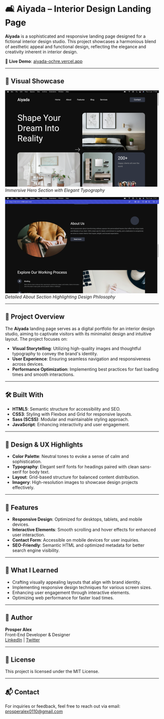 # 🛋️ Aiyada – Interior Design Landing Page

**Aiyada** is a sophisticated and responsive landing page designed for a fictional interior design studio. This project showcases a harmonious blend of aesthetic appeal and functional design, reflecting the elegance and creativity inherent in interior design.

🔗 **Live Demo**: [aiyada-ochre.vercel.app](https://aiyada-ochre.vercel.app)

---

## 📸 Visual Showcase

![Home Page](assets/screenshots/home.png)
_Immersive Hero Section with Elegant Typography_

![About Page](/assets/screenshots/about.png)
_Detailed About Section Highlighting Design Philosophy_

---

## 🧾 Project Overview

The **Aiyada** landing page serves as a digital portfolio for an interior design studio, aiming to captivate visitors with its minimalist design and intuitive layout. The project focuses on:

- **Visual Storytelling**: Utilizing high-quality images and thoughtful typography to convey the brand's identity.
- **User Experience**: Ensuring seamless navigation and responsiveness across devices.
- **Performance Optimization**: Implementing best practices for fast loading times and smooth interactions.

---

## 🛠️ Built With

- **HTML5**: Semantic structure for accessibility and SEO.
- **CSS3**: Styling with Flexbox and Grid for responsive layouts.
- **Sass (SCSS)**: Modular and maintainable styling approach.
- **JavaScript**: Enhancing interactivity and user engagement.

---

## 🎨 Design & UX Highlights

- **Color Palette**: Neutral tones to evoke a sense of calm and sophistication.
- **Typography**: Elegant serif fonts for headings paired with clean sans-serif for body text.
- **Layout**: Grid-based structure for balanced content distribution.
- **Imagery**: High-resolution images to showcase design projects effectively.

---

## 🚀 Features

- **Responsive Design**: Optimized for desktops, tablets, and mobile devices.
- **Interactive Elements**: Smooth scrolling and hover effects for enhanced user interaction.
- **Contact Form**: Accessible on mobile devices for user inquiries.
- **SEO-Friendly**: Semantic HTML and optimized metadata for better search engine visibility.

---

## 🧠 What I Learned

- Crafting visually appealing layouts that align with brand identity.
- Implementing responsive design techniques for various screen sizes.
- Enhancing user engagement through interactive elements.
- Optimizing web performance for faster load times.

---

## 👤 Author

**Prosper Alex**  
Front-End Developer & Designer  
[LinkedIn](https://www.linkedin.com/in/prosper-alex) | [Twitter](https://twitter.com/prosper_alex)

---

## 📄 License

This project is licensed under the MIT License.

---

## 📬 Contact

For inquiries or feedback, feel free to reach out via email: [prosperalex0110@gmail.com](mailto:prosperalex0110@gmail.com)
